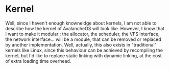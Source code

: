 # Kernel
Well, since I haven't enough knowneldge about kernels, I am not able to describe how the kernel of AvalancheOS will look like. However, I know that I want to make it modular : the allocator, the scheduler, the VFS interface, the network interface... will be a module, that can be removed or replaced by another implementation. Well, actually, this also exists in "traditional" kernels like Linux, since this behaviour can be achieved by recompiling the kernel, but I'd like to replace static linking with dynamic linking, at the cost of extra loading time overhead.